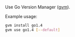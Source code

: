 Use Go Version Manager ([gvm](https://github.com/moovweb/gvm)).

Example usage:

```bash
gvm install go1.4
gvm use go1.4 [--default]
```